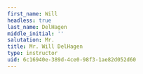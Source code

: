 ```yaml
---
first_name: Will
headless: true
last_name: DelHagen
middle_initial: ''
salutation: Mr.
title: Mr. Will DelHagen
type: instructor
uid: 6c16940e-389d-4ce0-98f3-1ae82d052d60
---
```

